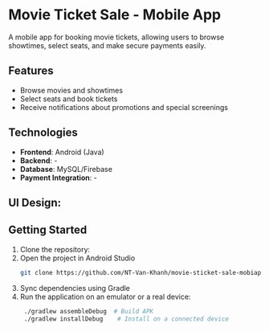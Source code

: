 # Movie Ticket Sale - Mobile App
A mobile app for booking movie tickets, allowing users to browse showtimes, select seats, and make secure payments easily. 

## Features
- Browse movies and showtimes
- Select seats and book tickets
- Receive notifications about promotions and special screenings

## Technologies
- **Frontend**: Android (Java)
- **Backend**: -
- **Database**: MySQL/Firebase
- **Payment Integration**: -

## UI Design:

## Getting Started
1. Clone the repository:
2. Open the project in Android Studio
    ```bash
    git clone https://github.com/NT-Van-Khanh/movie-sticket-sale-mobiapp.git
    ```
3. Sync dependencies using Gradle
4. Run the application on an emulator or a real device:
   ```bash
    ./gradlew assembleDebug  # Build APK
    ./gradlew installDebug    # Install on a connected device
   ```
